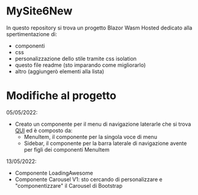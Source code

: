 # MySite6New
In questo repository si trova un progetto Blazor Wasm Hosted dedicato alla spertimentazione di:
- componenti
- css
- personalizzazione dello stile tramite css isolation
- questo file readme (sto imparando come migliorarlo)
- altro (aggiungerò elementi alla lista)

# Modifiche al progetto

05/05/2022:
- Creato un componente per il menu di navigazione laterarle che si trova [QUI](MySite6New/Client/Shared/Components/SideBar/) ed è composto da:
  - MenuItem, il componente per la singola voce di menu 
  - Sidebar, il componente per la barra laterale di navigazione avente per figli dei componenti MenuItem

13/05/2022:
- Componente LoadingAwesome
- Componente Carousel V1: sto cercando di personalizzare e "componentizzare" il Carousel di Bootstrap
